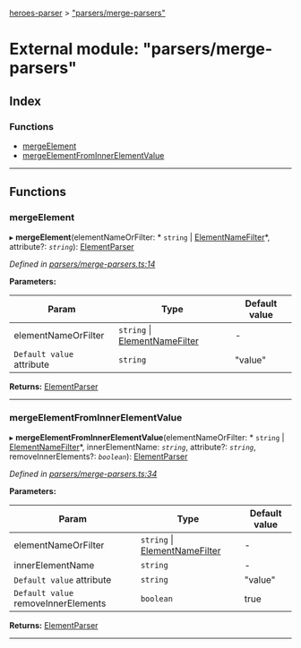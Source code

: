 [heroes-parser](../README.md) > ["parsers/merge-parsers"](../modules/_parsers_merge_parsers_.md)

# External module: "parsers/merge-parsers"

## Index

### Functions

* [mergeElement](_parsers_merge_parsers_.md#mergeelement)
* [mergeElementFromInnerElementValue](_parsers_merge_parsers_.md#mergeelementfrominnerelementvalue)

---

## Functions

<a id="mergeelement"></a>

###  mergeElement

▸ **mergeElement**(elementNameOrFilter: * `string` &#124; [ElementNameFilter](_parsers_element_name_filters_.md#elementnamefilter)*, attribute?: *`string`*): [ElementParser](_parsers_index_.md#elementparser)

*Defined in [parsers/merge-parsers.ts:14](https://github.com/joeistas/heroes-parser/blob/ad5aa01/src/parsers/merge-parsers.ts#L14)*

**Parameters:**

| Param | Type | Default value |
| ------ | ------ | ------ |
| elementNameOrFilter |  `string` &#124; [ElementNameFilter](_parsers_element_name_filters_.md#elementnamefilter)| - |
| `Default value` attribute | `string` | &quot;value&quot; |

**Returns:** [ElementParser](_parsers_index_.md#elementparser)

___
<a id="mergeelementfrominnerelementvalue"></a>

###  mergeElementFromInnerElementValue

▸ **mergeElementFromInnerElementValue**(elementNameOrFilter: * `string` &#124; [ElementNameFilter](_parsers_element_name_filters_.md#elementnamefilter)*, innerElementName: *`string`*, attribute?: *`string`*, removeInnerElements?: *`boolean`*): [ElementParser](_parsers_index_.md#elementparser)

*Defined in [parsers/merge-parsers.ts:34](https://github.com/joeistas/heroes-parser/blob/ad5aa01/src/parsers/merge-parsers.ts#L34)*

**Parameters:**

| Param | Type | Default value |
| ------ | ------ | ------ |
| elementNameOrFilter |  `string` &#124; [ElementNameFilter](_parsers_element_name_filters_.md#elementnamefilter)| - |
| innerElementName | `string` | - |
| `Default value` attribute | `string` | &quot;value&quot; |
| `Default value` removeInnerElements | `boolean` | true |

**Returns:** [ElementParser](_parsers_index_.md#elementparser)

___

